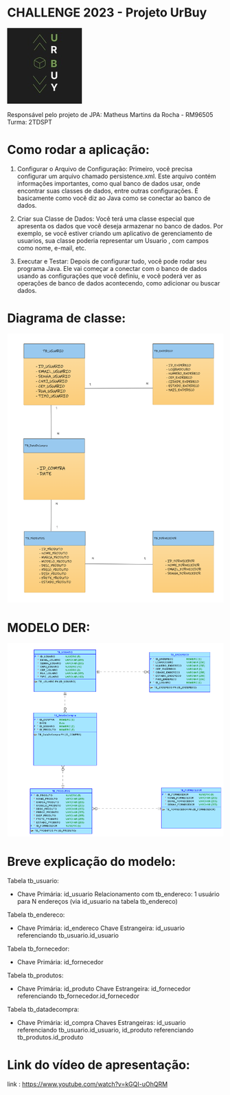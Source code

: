 # CHALLENGE  2023 - Projeto UrBuy

![ LOGO DO PROJETO ](documentação/UrBuyLogo.jpeg)

Responsável pelo projeto de JPA: Matheus Martins da Rocha - RM96505 Turma: 2TDSPT


# Como rodar a aplicação: 

1. Configurar o Arquivo de Configuração:
   Primeiro, você precisa configurar um arquivo chamado persistence.xml. Este arquivo contém informações importantes, como qual banco de dados usar, onde encontrar suas classes de dados, entre outras configurações. É basicamente como você diz ao Java como se conectar ao banco de dados.

2. Criar sua Classe de Dados:
   Você terá uma classe especial que apresenta os dados que você deseja armazenar no banco de dados. Por exemplo, se você estiver criando um aplicativo de gerenciamento de usuarios, sua classe poderia representar um Usuario , com campos como nome, e-mail, etc.

4. Executar e Testar:
   Depois de configurar tudo, você pode rodar seu programa Java. Ele vai começar a conectar com o banco de dados usando as configurações que você definiu, e você poderá ver as operações de banco de dados acontecendo, como adicionar ou buscar dados.   

# Diagrama de classe:

![ DIAGRAMA DE CLASSE ](documentação/DIAGRAMA%20(2).png)


# MODELO DER:

![ MODELO_DER ](documentação/ModeloMER.png)

 # Breve explicação do modelo: 
Tabela tb_usuario:

* Chave Primária: id_usuario
Relacionamento com tb_endereco: 1 usuário para N endereços (via id_usuario na tabela tb_endereco)

Tabela tb_endereco:

* Chave Primária: id_endereco
Chave Estrangeira: id_usuario referenciando tb_usuario.id_usuario

Tabela tb_fornecedor:

* Chave Primária: id_fornecedor

Tabela tb_produtos:

* Chave Primária: id_produto
Chave Estrangeira: id_fornecedor referenciando tb_fornecedor.id_fornecedor

Tabela tb_datadecompra:

* Chave Primária: id_compra
Chaves Estrangeiras: id_usuario referenciando tb_usuario.id_usuario, id_produto referenciando tb_produtos.id_produto

# Link do vídeo de apresentação:

link : https://www.youtube.com/watch?v=kGQI-uOhQRM

